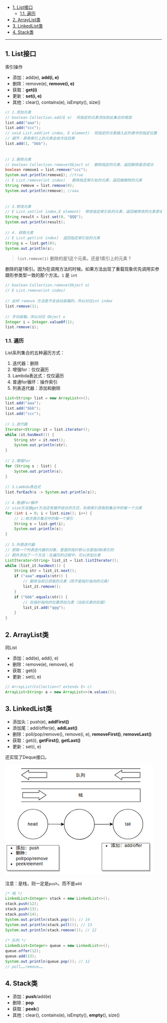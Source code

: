 - [1. List接口](#1-list接口)
  - [1.1. 遍历](#11-遍历)
- [2. ArrayList类](#2-arraylist类)
- [3. LinkedList类](#3-linkedlist类)
- [4. Stack类](#4-stack类)


---

## 1. List接口


索引操作
- 添加：add(e), **add(i, e)**
- 删除：remove(e), **remove(i, e)**
- 获取：**get(i)**
- 更新：**set(i, e)**
- 其他：clear(), contains(e), isEmpty(), size()

```java
// 1.添加元素
// boolean Collection.add(E e)  将指定的元素添加到此集合的尾部
list.add("aaa");
list.add("ccc");
// void List.add(int index, E element)  将指定的元素插入此列表中的指定位置
// 细节：原来索引上的元素会依次往后移
list.add(1, "bbb");


// 2.删除元素
// boolean Collection.remove(Object o)  删除指定的元素，返回删除是否成功
boolean remove1 = list.remove("ccc");
System.out.println(remove1); //true
// E List.remove(int index)   删除指定索引处的元素，返回被删除的元素
String remove = list.remove(0);
System.out.println(remove); //aaa


// 3.修改元素
// E List.set(int index,E element)  修改指定索引处的元素，返回被修改的元素原本的值
String result = list.set(0, "QQQ");
System.out.println(result);

// 4. 获取元素
// E List.get(int index)  返回指定索引处的元素
String s = list.get(0);
System.out.println(s);
```

> `list.remove(1)` 删除的是1这个元素。还是1索引上的元素 ? 

删除的是1索引。因为在调用方法的时候。如果方法出现了重载现象优先调用实参跟形参类型一致的那个方法。`1` 是 `int`

```java
// boolean Collection.remove(Object o)
// E List.remove(int index)

// 此时 remove 方法是不会自动装箱的。所以对应int index
list.remove(1);

// 手动装箱。所以对应 Object o
Integer i = Integer.valueOf(1);
list.remove(i);
```

### 1.1. 遍历
List系列集合的五种遍历方式：
1. 迭代器：删除
2. 增强for：仅仅遍历
3. Lambda表达式：仅仅遍历
4. 普通for循环：操作索引
5. 列表迭代器：添加和删除

```java
List<String> list = new ArrayList<>();
list.add("aaa");
list.add("bbb");
list.add("ccc");

// 1.迭代器
Iterator<String> it = list.iterator();
while (it.hasNext()) {
    String str = it.next();
    System.out.println(str);
}

// 2.增强for
for (String s : list) {
    System.out.println(s);
}

// 3.Lambda表达式
list.forEach(s -> System.out.println(s));

// 4.普通for循环
// size方法跟get方法还有循环结合的方式，利用索引获取到集合中的每一个元素
for (int i = 0; i < list.size(); i++) {
    // i:依次表示集合中的每一个索引
    String s = list.get(i);
    System.out.println(s);
}

// 5.列表迭代器
// 获取一个列表迭代器的对象，里面的指针默认也是指向0索引的
// 额外添加了一个方法：在遍历的过程中，可以添加元素
ListIterator<String> list_it = list.listIterator();
while (list_it.hasNext()) {
    String str = list_it.next();
    if ("aaa".equals(str)) {
        // 删除当前已获取的元素（而不是指针指向的元素）
        list_it.remove();
    }
    if ("bbb".equals(str)) {
        // 在指针指向的位置添加元素（当前元素的后面）
        list_it.add("qqq");
    }
}
```

## 2. ArrayList类

同List
- 添加：add(e), add(i, e)
- 删除：remove(e), remove(i, e)
- 获取：get(i)
- 更新：set(i, e)
```java
// ArrayList(Collection<? extends E> c)
ArrayList<String> a = new ArrayList<>(m.values());
```


## 3. LinkedList类

- 添加头：push(e), **addFirst()**
- 添加尾：add/offer(e), **addLast()**
- 删除：poll/pop/remove(), remove(i, e), **removeFirst()**, **removeLast()**
- 获取：get(i), **getFirst()**, **getLast()**
- 更新：set(i, e)

还实现了Deque接口。

![alt text](../../../images/image-16.png)

注意：是栈，则一定是`push`，而不是`add`

```java
/* 栈 */
LinkedList<Integer> stack = new LinkedList<>();
stack.push(12);
stack.push(13);
stack.push(14);
System.out.println(stack.pop()); // 14
System.out.println(stack.poll()); // 13
System.out.println(stack.remove()); // 12

/* 队列 */
LinkedList<Integer> queue = new LinkedList<>();
queue.offer(12);
queue.add(13);
System.out.println(queue.pop()); // 12
// poll……remove……
```
## 4. Stack类
- 添加：**push**/add(e)
- 删除：**pop**
- 获取：**peek**()
- 其他：clear(), contains(e), isEmpty(), **empty**(), size()